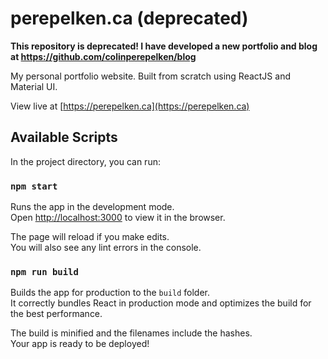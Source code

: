 # perepelken.ca (deprecated)

**This repository is deprecated! I have developed a new portfolio and blog at https://github.com/colinperepelken/blog**

My personal portfolio website. Built from scratch using ReactJS and Material UI.

View live at [https://perepelken.ca](https://perepelken.ca)

## Available Scripts

In the project directory, you can run:

### `npm start`

Runs the app in the development mode.<br />
Open [http://localhost:3000](http://localhost:3000) to view it in the browser.

The page will reload if you make edits.<br />
You will also see any lint errors in the console.

### `npm run build`

Builds the app for production to the `build` folder.<br />
It correctly bundles React in production mode and optimizes the build for the best performance.

The build is minified and the filenames include the hashes.<br />
Your app is ready to be deployed!
